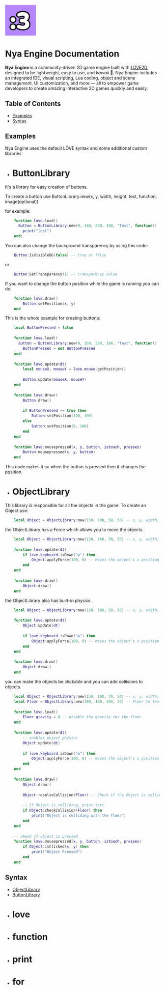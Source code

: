 <p align="left">
  <img width="100" alt="Nya Engine logo" src="docs/NyaEngine.jpg">
</p>

# Nya Engine Documentation

**Nya Engine** is a community-driven 2D game engine built with [LÖVE2D](https://love2d.org/), designed to be lightweight, easy to use, and *kawaii* 🌸. Nya Engine includes an integrated IDE, visual scripting, Lua coding, object and scene management, UI customization, and more — all to empower game developers to create amazing interactive 2D games quickly and easily.

## Table of Contents

- [Examples](#examples)
- [Syntax](#syntax)

## Examples

Nya Engine uses the default LÖVE syntax and some additional custom libraries.

- # ButtonLibrary
It's a library for easy creation of buttons.

To create a button use ButtonLibrary:new(x, y, width, height, text, function, image(optional))

for example: 

```lua
    function love.load()
      Button = ButtonLibrary:new(0, 100, 500, 100, "Test", function()
        print("test")
    end)
```

You can also change the background transparency by using this code:

```lua
    Button:IsVisibleBG(false) -- true or false
```

or 

``` lua
    Button:SetTransparency(1) -- transparency value
```

If you want to change the button position while the game is running you can do:

```lua
    function love.draw()
        Button:setPosition(x, y)
    end
```

This is the whole example for creating buttons:

```lua
    local ButtonPressed = false

    function love.load()
      Button = ButtonLibrary:new(0, 100, 500, 100, "Test", function()
        ButtonPressed = not ButtonPressed
    end)

    function love.update(dt)
        local mouseX, mouseY = love.mouse.getPosition()

        Button:update(mouseX, mouseY)
    end

    function love.draw()
        Button:draw()

        if ButtonPressed == true then
            Button:setPosition(100, 100)
        else
            Button:setPosition(0, 100)
        end
    end

    function love.mousepressed(x, y, button, istouch, presses)
        Button:mousepressed(x, y, button)
    end
```

This code makes it so when the button is pressed then it changes the position.

- # ObjectLibrary

This library is responsible for all the objects in the game. 
To create an Object use:
```lua 
    local Object = ObjectLibrary:new(150, 100, 50, 50) -- x, y, width, height, imagePath
```

the ObjectLibrary has a Force which allows you to move the objects.

```lua
    local Object = ObjectLibrary:new(150, 100, 50, 50) -- x, y, width, height, imagePath

    function love.update(dt)
        if love.keyboard.isDown("w") then
            Object:applyForce(100, 0) -- moves the object's x position by 100
        end
    end

    function love.draw()
        Object:draw()
    end
```

the ObjectLibrary also has built-in physics.

```lua
    local Object = ObjectLibrary:new(150, 100, 50, 50) -- x, y, width, height, imagePath

    function love.update(dt)
        Object:update(dt)

        if love.keyboard.isDown("w") then
            Object:applyForce(100, 0) -- moves the object's x position by 100
        end
    end

    function love.draw()
        Object:draw()
    end
```

you can make the objects be clickable and you can add collisions to objects.

```lua
    local Object = ObjectLibrary:new(150, 100, 50, 50) -- x, y, width, height, imagePath
    local Floor = ObjectLibrary:new(300, 100, 100, 20) -- Floor to test the collision

    function love.load()
        Floor.gravity = 0 -- disable the gravity for the floor
    end

    function love.update(dt)
        -- enables object physics
        Object:update(dt)

        if love.keyboard.isDown("w") then
            Object:applyForce(100, 0) -- moves the object's x position by 100
        end
    end

    function love.draw()
        Object:draw()

        Object:resolveCollision(Floor) -- Check if the Object is colliding with the floor

        -- If Object is colliding, print text
        if Object:checkCollision(Floor) then
            print("Object is colliding with the floor")
        end
    end

    -- check if object is pressed
    function love.mousepressed(x, y, button, istouch, presses)
        if Object:isClicked(x, y) then
            print("Object Pressed")
        end
    end
```

## Syntax
- [ObjectLibrary](#objectlibrary)
- [ButtonLibrary](#buttonlibrary)
- # love
- # function
- # print
- # for
